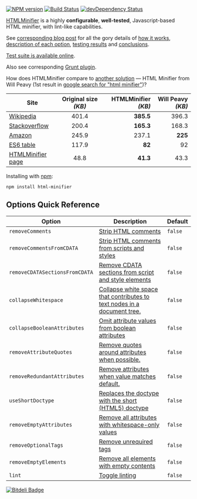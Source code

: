 [![NPM version](https://badge.fury.io/js/html-minifier.png)](http://badge.fury.io/js/html-minifier)
[![Build Status](https://travis-ci.org/kangax/html-minifier.png)](https://travis-ci.org/kangax/html-minifier)
[![devDependency Status](https://david-dm.org/kangax/html-minifier/dev-status.png?theme=shields.io)](https://david-dm.org/kangax/html-minifier#info=devDependencies)

[HTMLMinifier](http://kangax.github.io/html-minifier/) is a highly __configurable__, __well-tested__, Javascript-based HTML minifier, with lint-like capabilities.

See [corresponding blog post](http://perfectionkills.com/experimenting-with-html-minifier/) for all the gory details of [how it works](http://perfectionkills.com/experimenting-with-html-minifier/#how_it_works), [description of each option](http://perfectionkills.com/experimenting-with-html-minifier/#options), [testing results](http://perfectionkills.com/experimenting-with-html-minifier/#field_testing) and [conclusions](http://perfectionkills.com/experimenting-with-html-minifier/#cost_and_benefits).

[Test suite is available online](http://kangax.github.io/html-minifier/tests/).

Also see corresponding [Grunt plugin](https://github.com/gruntjs/grunt-contrib-htmlmin).

How does HTMLMinifier compare to [another solution](http://www.willpeavy.com/minifier/) — HTML Minifier from Will Peavy (1st result in [google search for "html minifier"](https://www.google.com/#q=html+minifier))?

| Site          | Original size _(KB)_ | HTMLMinifier _(KB)_  | Will Peavy _(KB)_  |
| ------------- |:-------------:| -------------:| -----------:|
| [Wikipedia](http://en.wikipedia.org/wiki/President_of_the_United_States)     | 401.4       | <b>385.5</b>       |   396.3   |
| [Stackoverflow](http://stackoverflow.com) | 200.4       | <b>165.3</b>       |   168.3   |
| [Amazon](http://amazon.com)        | 245.9       | 237.1       |   <b>225</b>     |
| [ES6 table](http://kangax.github.io/es5-compat-table/es6/)     | 117.9       | <b>82</b>          |   92      |
| [HTMLMinifier page](https://github.com/kangax/html-minifier)     | 48.8       | <b>41.3</b>          |   43.3      |


Installing with [npm](https://github.com/isaacs/npm):

```
npm install html-minifier
```


## Options Quick Reference

| Option                         | Description                                                                                                                                                 | Default |
|--------------------------------|-------------------------------------------------------------------------------------------------------------------------------------------------------------|---------|
| `removeComments`               | [Strip HTML comments](http://perfectionkills.com/experimenting-with-html-minifier/#remove_comments)                                                         | `false` |
| `removeCommentsFromCDATA`      | [Strip HTML comments from scripts and styles](http://perfectionkills.com/experimenting-with-html-minifier/#remove_comments_from_scripts_and_styles)         | `false` |
| `removeCDATASectionsFromCDATA` | [Remove CDATA sections from script and style elements](http://perfectionkills.com/experimenting-with-html-minifier/#remove_cdata_sections)                  | `false` |
| `collapseWhitespace`           | [Collapse white space that contributes to text nodes in a document tree.](http://perfectionkills.com/experimenting-with-html-minifier/#collapse_whitespace) | `false` |
| `collapseBooleanAttributes`    | [Omit attribute values from boolean attributes](http://perfectionkills.com/experimenting-with-html-minifier/#collapse_boolean_attributes)                   | `false` |
| `removeAttributeQuotes`        | [Remove quotes around attributes when possible.](http://perfectionkills.com/experimenting-with-html-minifier/#remove_attribute_quotes)                      | `false` |
| `removeRedundantAttributes`    | [Remove attributes when value matches default.](http://perfectionkills.com/experimenting-with-html-minifier/#remove_redundant_attributes)                   | `false` |
| `useShortDoctype`              | [Replaces the doctype with the short (HTML5) doctype](http://perfectionkills.com/experimenting-with-html-minifier/#use_short_doctype)                       | `false` |
| `removeEmptyAttributes`        | [Remove all attributes with whitespace-only values](http://perfectionkills.com/experimenting-with-html-minifier/#remove_empty_or_blank_attributes)          | `false` |
| `removeOptionalTags`           | [Remove unrequired tags](http://perfectionkills.com/experimenting-with-html-minifier/#remove_optional_tags)                                                 | `false` |
| `removeEmptyElements`          | [Remove all elements with empty contents](http://perfectionkills.com/experimenting-with-html-minifier/#remove_empty_elements)                               | `false` |
| `lint`                         | [Toggle linting](http://perfectionkills.com/experimenting-with-html-minifier/#validate_input_through_html_lint)                                             | `false` |


[![Bitdeli Badge](https://d2weczhvl823v0.cloudfront.net/kangax/html-minifier/trend.png)](https://bitdeli.com/free "Bitdeli Badge")
